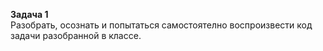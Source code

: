 **Задача 1**  
Разобрать, осознать и попытаться самостоятелно воспроизвести код задачи разобранной в классе.

  
